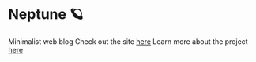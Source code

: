 # Neptune 🪐
Minimalist web blog
Check out the site [here](https://neptuneblog.herokuapp.com)
Learn more about the project [here](https://neptuneblog.herokuapp.com/post/2)
